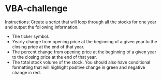 # VBA-challenge

Instructions:
Create a script that will loop through all the stocks for one year and output the following information.
  - The ticker symbol.
  - Yearly change from opening price at the beginning of a given year to the closing price at the end of that year.
  - The percent change from opening price at the beginning of a given year to the closing price at the end of that year.
  - The total stock volume of the stock.
You should also have conditional formatting that will highlight positive change in green and negative change in red.
